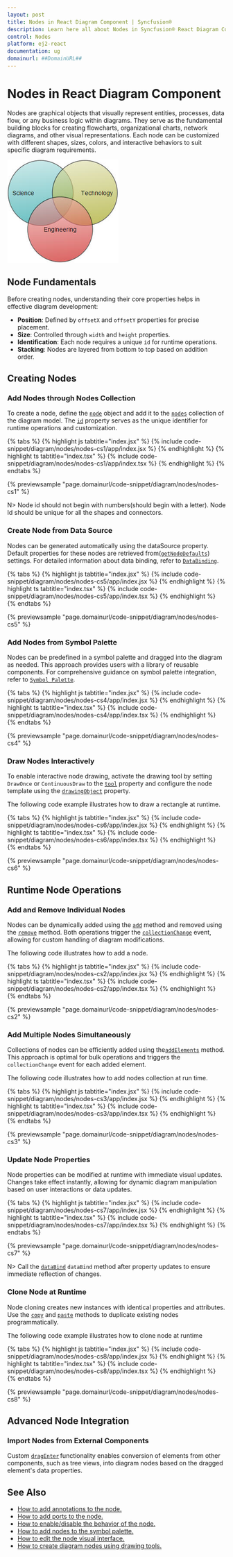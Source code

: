 ```yaml
---
layout: post
title: Nodes in React Diagram Component | Syncfusion®
description: Learn here all about Nodes in Syncfusion® React Diagram Component of Syncfusion Essential® JS 2 and more.
control: Nodes 
platform: ej2-react
documentation: ug
domainurl: ##DomainURL##
---
```


# Nodes in React Diagram Component

Nodes are graphical objects that visually represent entities, processes, data flow, or any business logic within diagrams. They serve as the fundamental building blocks for creating flowcharts, organizational charts, network diagrams, and other visual representations. Each node can be customized with different shapes, sizes, colors, and interactive behaviors to suit specific diagram requirements.

![Node](images/node.png)

<!-- markdownlint-disable MD033 -->

## Node Fundamentals

Before creating nodes, understanding their core properties helps in effective diagram development:

- **Position**: Defined by `offsetX` and `offsetY` properties for precise placement.
- **Size**: Controlled through `width` and `height` properties.
- **Identification**: Each node requires a unique `id` for runtime operations.
- **Stacking**: Nodes are layered from bottom to top based on addition order.

## Creating Nodes

### Add Nodes through Nodes Collection

To create a node, define the [`node`](https://ej2.syncfusion.com/react/documentation/api/diagram/node/#node) object and add it to the [`nodes`](https://ej2.syncfusion.com/react/documentation/api/diagram/nodeModel/) collection of the diagram model. The [`id`](https://ej2.syncfusion.com/react/documentation/api/diagram/node/#id) property serves as the unique identifier for runtime operations and customization.

{% tabs %}
{% highlight js tabtitle="index.jsx" %}
{% include code-snippet/diagram/nodes/nodes-cs1/app/index.jsx %}
{% endhighlight %}
{% highlight ts tabtitle="index.tsx" %}
{% include code-snippet/diagram/nodes/nodes-cs1/app/index.tsx %}
{% endhighlight %}
{% endtabs %}

 {% previewsample "page.domainurl/code-snippet/diagram/nodes/nodes-cs1" %}

N> Node id should not begin with numbers(should begin with a letter). Node Id should be unique for all the shapes and connectors.

### Create Node from Data Source

Nodes can be generated automatically using the dataSource property. Default properties for these nodes are retrieved from([`getNodeDefaults`](https://ej2.syncfusion.com/react/documentation/api/diagram/#getnodedefaults)) settings. For detailed information about data binding, refer to [`DataBinding`](./data-binding).

{% tabs %}
{% highlight js tabtitle="index.jsx" %}
{% include code-snippet/diagram/nodes/nodes-cs5/app/index.jsx %}
{% endhighlight %}
{% highlight ts tabtitle="index.tsx" %}
{% include code-snippet/diagram/nodes/nodes-cs5/app/index.tsx %}
{% endhighlight %}
{% endtabs %}
          
{% previewsample "page.domainurl/code-snippet/diagram/nodes/nodes-cs5" %}

### Add Nodes from Symbol Palette

Nodes can be predefined in a symbol palette and dragged into the diagram as needed. This approach provides users with a library of reusable components. For comprehensive guidance on symbol palette integration, refer to  [`Symbol Palette`](https://ej2.syncfusion.com/react/documentation/api/diagram/symbolPaletteModel).

{% tabs %}
{% highlight js tabtitle="index.jsx" %}
{% include code-snippet/diagram/nodes/nodes-cs4/app/index.jsx %}
{% endhighlight %}
{% highlight ts tabtitle="index.tsx" %}
{% include code-snippet/diagram/nodes/nodes-cs4/app/index.tsx %}
{% endhighlight %}
{% endtabs %}
          
{% previewsample "page.domainurl/code-snippet/diagram/nodes/nodes-cs4" %}


### Draw Nodes Interactively

To enable interactive node drawing, activate the drawing tool by setting `DrawOnce` or `ContinuousDraw` to the [`tool`](https://ej2.syncfusion.com/react/documentation/api/diagram/#tool) property and configure the node template using the [`drawingObject`](https://ej2.syncfusion.com/react/documentation/api/diagram/#drawingobject) property. 

The following code example illustrates how to draw a rectangle at runtime.

{% tabs %}
{% highlight js tabtitle="index.jsx" %}
{% include code-snippet/diagram/nodes/nodes-cs6/app/index.jsx %}
{% endhighlight %}
{% highlight ts tabtitle="index.tsx" %}
{% include code-snippet/diagram/nodes/nodes-cs6/app/index.tsx %}
{% endhighlight %}
{% endtabs %}
          
{% previewsample "page.domainurl/code-snippet/diagram/nodes/nodes-cs6" %}

## Runtime Node Operations

### Add and Remove Individual Nodes

Nodes can be dynamically added using the [`add`](https://ej2.syncfusion.com/react/documentation/api/diagram/#add) method and removed using the [`remove`](https://ej2.syncfusion.com/react/documentation/api/diagram/#remove) method. Both operations trigger the [`collectionChange`](https://ej2.syncfusion.com/react/documentation/api/diagram/#collectionchange) event, allowing for custom handling of diagram modifications.

The following code illustrates how to add a node.

{% tabs %}
{% highlight js tabtitle="index.jsx" %}
{% include code-snippet/diagram/nodes/nodes-cs2/app/index.jsx %}
{% endhighlight %}
{% highlight ts tabtitle="index.tsx" %}
{% include code-snippet/diagram/nodes/nodes-cs2/app/index.tsx %}
{% endhighlight %}
{% endtabs %}

 {% previewsample "page.domainurl/code-snippet/diagram/nodes/nodes-cs2" %}

### Add Multiple Nodes Simultaneously

Collections of nodes can be efficiently added using the[`addElements`](https://ej2.syncfusion.com/react/documentation/api/diagram/#addelements) method. This approach is optimal for bulk operations and triggers the `collectionChange` event for each added element.

The following code illustrates how to add nodes collection at run time.

{% tabs %}
{% highlight js tabtitle="index.jsx" %}
{% include code-snippet/diagram/nodes/nodes-cs3/app/index.jsx %}
{% endhighlight %}
{% highlight ts tabtitle="index.tsx" %}
{% include code-snippet/diagram/nodes/nodes-cs3/app/index.tsx %}
{% endhighlight %}
{% endtabs %}
          
{% previewsample "page.domainurl/code-snippet/diagram/nodes/nodes-cs3" %}




### Update Node Properties

Node properties can be modified at runtime with immediate visual updates. Changes take effect instantly, allowing for dynamic diagram manipulation based on user interactions or data updates.

{% tabs %}
{% highlight js tabtitle="index.jsx" %}
{% include code-snippet/diagram/nodes/nodes-cs7/app/index.jsx %}
{% endhighlight %}
{% highlight ts tabtitle="index.tsx" %}
{% include code-snippet/diagram/nodes/nodes-cs7/app/index.tsx %}
{% endhighlight %}
{% endtabs %}
          
{% previewsample "page.domainurl/code-snippet/diagram/nodes/nodes-cs7" %}

N> Call the [`dataBind`](./data-binding) `dataBind` method after property updates to ensure immediate reflection of changes.

### Clone Node at Runtime

Node cloning creates new instances with identical properties and attributes. Use the [`copy`](https://ej2.syncfusion.com/react/documentation/api/diagram/#copy) and [`paste`](https://ej2.syncfusion.com/react/documentation/api/diagram/#paste) methods to duplicate existing nodes programmatically.

 
The following code example illustrates how to clone node at runtime

{% tabs %}
{% highlight js tabtitle="index.jsx" %}
{% include code-snippet/diagram/nodes/nodes-cs8/app/index.jsx %}
{% endhighlight %}
{% highlight ts tabtitle="index.tsx" %}
{% include code-snippet/diagram/nodes/nodes-cs8/app/index.tsx %}
{% endhighlight %}
{% endtabs %}
          
{% previewsample "page.domainurl/code-snippet/diagram/nodes/nodes-cs8" %}

## Advanced Node Integration

### Import Nodes from External Components

Custom [`dragEnter`](https://ej2.syncfusion.com/react/documentation/api/diagram/#dragenter) functionality enables conversion of elements from other components, such as tree views, into diagram nodes based on the dragged element's data properties.

## See Also

* [How to add annotations to the node.](./labels)
* [How to add ports to the node.](./ports)
* [How to enable/disable the behavior of the node.](./constraints)
* [How to add nodes to the symbol palette.](./symbol-palette)
* [How to edit the node visual interface.](./interaction#selection)
* [How to create diagram nodes using drawing tools.](./tools)
